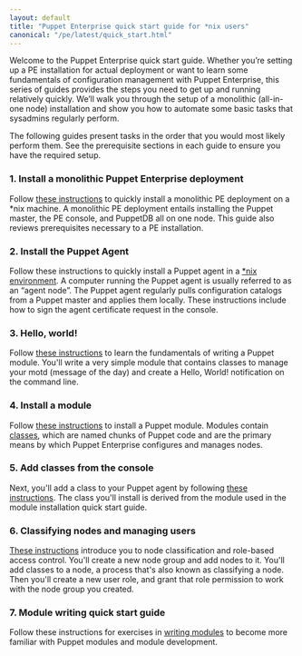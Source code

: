```yaml
---
layout: default
title: "Puppet Enterprise quick start guide for *nix users"
canonical: "/pe/latest/quick_start.html"
---
```


Welcome to the Puppet Enterprise quick start guide. Whether you’re setting up a PE installation for actual deployment or want to learn some fundamentals of configuration management with Puppet Enterprise, this series of guides provides the steps you need to get up and running relatively quickly. We’ll walk you through the setup of a monolithic (all-in-one node) installation and show you how to automate some basic tasks that sysadmins regularly perform.

The following guides present tasks in the order that you would most likely perform them. See the prerequisite sections in each guide to ensure you have the required setup.

### 1. Install a monolithic Puppet Enterprise deployment
Follow [these instructions](./quick_start_install_mono.html) to quickly install a monolithic PE deployment on a *nix machine. A monolithic PE deployment entails installing the Puppet master, the PE console, and PuppetDB all on one node. This guide also reviews prerequisites necessary to a PE installation.

### 2. Install the Puppet Agent
Follow these instructions to quickly install a Puppet agent in a [*nix environment](./quick_start_install_agents_nix.html). A computer running the Puppet agent is usually referred to as an “agent node”. The Puppet agent regularly pulls configuration catalogs from a Puppet master and applies them locally. These instructions include how to sign the agent certificate request in the console.

### 3. Hello, world!
Follow [these instructions](./quick_start_helloworld.html) to learn the fundamentals of writing a Puppet module. You'll write a very simple module that contains classes to manage your motd (message of the day) and create a Hello, World! notification on the command line.

### 4. Install a module
Follow [these instructions](./quick_start_module_install_nix.html) to install a Puppet module. Modules contain [classes]({{puppet}}/lang_classes.html), which are named chunks of Puppet code and are the primary means by which Puppet Enterprise configures and manages nodes.

### 5. Add classes from the console
Next, you'll add a class to your Puppet agent by following [these instructions](./quick_start_adding_class_nix.html). The class you'll install is derived from the module used in the module installation quick start guide.

### 6. Classifying nodes and managing users
[These instructions](./quick_start_nc_rbac.html) introduce you to node classification and role-based access control. You'll create a new node group and add nodes to it. You'll add classes to a node, a process that's also known as classifying a node. Then you'll create a new user role, and grant that role permission to work with the node group you created.

### 7. Module writing quick start guide
Follow these instructions for exercises in [writing modules](./quick_writing_nix.html) to become more familiar with Puppet modules and module development.



